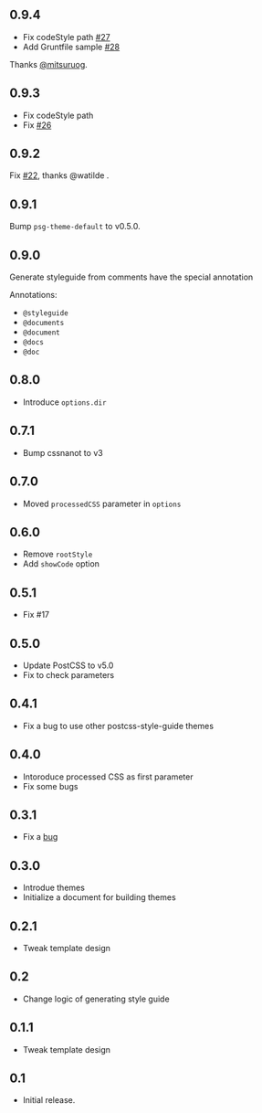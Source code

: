 ## 0.9.4

- Fix codeStyle path [#27](https://github.com/morishitter/postcss-style-guide/pull/27)
- Add Gruntfile sample [#28](https://github.com/morishitter/postcss-style-guide/pull/28)

Thanks [@mitsuruog](https://github.com/mitsuruog).

## 0.9.3

- Fix codeStyle path
- Fix [#26](https://github.com/morishitter/postcss-style-guide/pull/26)

## 0.9.2

Fix [#22](https://github.com/morishitter/postcss-style-guide/issues/22), thanks @watilde .

## 0.9.1

Bump `psg-theme-default` to v0.5.0.

## 0.9.0

Generate styleguide from comments have the special annotation

Annotations:

- `@styleguide`
- `@documents`
- `@document`
- `@docs`
- `@doc`

## 0.8.0

- Introduce `options.dir`

## 0.7.1

- Bump cssnanot to v3

## 0.7.0

- Moved `processedCSS` parameter in `options`

## 0.6.0

- Remove `rootStyle`
- Add `showCode` option

## 0.5.1

- Fix #17

## 0.5.0

- Update PostCSS to v5.0
- Fix to check parameters

## 0.4.1

- Fix a bug to use other postcss-style-guide themes

## 0.4.0

- Intoroduce processed CSS as first parameter
- Fix some bugs

## 0.3.1

* Fix a [bug](https://github.com/morishitter/postcss-style-guide/issues/9)

## 0.3.0

* Introdue themes
* Initialize a document for building themes

## 0.2.1

* Tweak template design

## 0.2

* Change logic of generating style guide

## 0.1.1

* Tweak template design

## 0.1

* Initial release.
